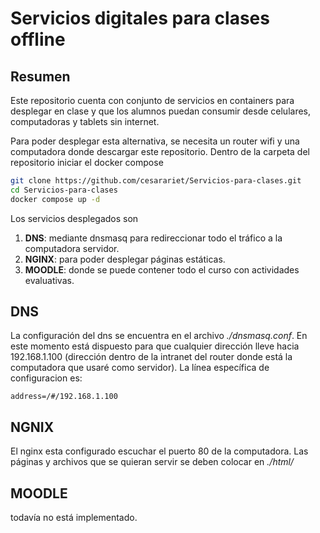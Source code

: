 # Servicios digitales para clases offline 

## Resumen

Este repositorio cuenta con conjunto de servicios en containers para desplegar en clase y que los alumnos puedan consumir desde celulares, computadoras y tablets sin internet.

Para poder desplegar esta alternativa, se necesita un router wifi y una computadora donde descargar este repositorio. Dentro de la carpeta del repositorio iniciar el docker compose
```bash
git clone https://github.com/cesarariet/Servicios-para-clases.git
cd Servicios-para-clases
docker compose up -d
```

Los servicios desplegados son
1. **DNS**: mediante dnsmasq para redireccionar todo el tráfico a la computadora servidor.
2. **NGINX**: para poder desplegar páginas estáticas.
3. **MOODLE**: donde se puede contener todo el curso con actividades evaluativas.

## DNS

La configuración del dns se encuentra en el archivo *./dnsmasq.conf*. En este momento está dispuesto para que cualquier dirección lleve hacia 192.168.1.100 (dirección dentro de la intranet del router donde está la computadora que usaré como servidor). La línea específica de configuracion es:
```
address=/#/192.168.1.100
```

## NGNIX

El nginx esta configurado escuchar el puerto 80 de la computadora. 
Las páginas y archivos que se quieran servir se deben colocar en *./html/*

## MOODLE

todavía no está implementado.
